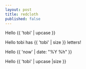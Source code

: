 ```yaml
---
layout: post
title: redcloth
published: false
---
```


Hello {{ 'tobi' | upcase }}

Hello tobi has {{ 'tobi' | size }} letters!

Hello {{ 'now' | date: "%Y %h" }}

Hello {{ 'tobi' | upcase |size }} 